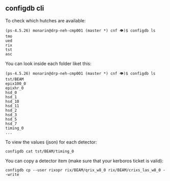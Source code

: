 ## configdb cli
To check which hutches are available:
```
(ps-4.5.26) monarin@drp-neh-cmp001 (master *) cnf 👁)$ configdb ls
tmo
ued
rix
tst
asc
```
You can look inside each folder liket this:
```
(ps-4.5.26) monarin@drp-neh-cmp001 (master *) cnf 👁)$ configdb ls tst/BEAM
epix100_0
epixhr_0
hsd_0
hsd_1
hsd_10
hsd_11
hsd_2
hsd_3
hsd_5
hsd_7
timing_0
...
```
To view the values (json) for each detector:
```
configdb cat tst/BEAM/timing_0
```
You can copy a detector item (make sure that your kerboros ticket is valid):
```
configdb cp --user rixopr rix/BEAM/qrix_w8_0 rix/BEAM/crixs_las_w8_0 --write
```
